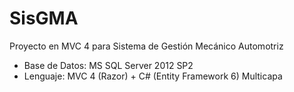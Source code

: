 SisGMA
======

Proyecto en MVC 4 para Sistema de Gestión Mecánico Automotriz

- Base de Datos: MS SQL Server 2012 SP2
- Lenguaje: MVC 4 (Razor) + C# (Entity Framework 6) Multicapa
